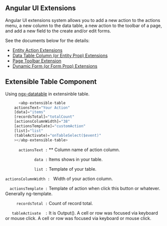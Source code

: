 ## Angular UI Extensions

Angular UI extensions system allows you to add a new action to the actions menu, a new column to the data table, a new action to the toolbar of a page, and add a new field to the create and/or edit forms.

See the documents below for the details:

* [Entity Action Extensions](Entity-Action-Extensions.md)
* [Data Table Column (or Entity Prop) Extensions](Data-Table-Column-Extensions.md)
* [Page Toolbar Extension](Page-Toolbar-Extensions.md)
* [Dynamic Form (or Form Prop) Extensions](Dynamic-Form-Extensions.md)

##  Extensible Table Component

Using [ngx-datatable](https://github.com/swimlane/ngx-datatable) in extensinble table.

````ts
      <abp-extensible-table
    actionsText="Your Action"
    [data]="items"
    [recordsTotal]="totalCount"
    [actionsColumnWidth]="38"
    [actionsTemplate]="customAction"
    [list]="list"
    (tableActivate)="onTableSelect($event)"
    ></abp-extensible-table>
````

`       actionsText : ` ** Column name of action column.

`              data : ` Items shows in your table. 

`              list : ` Template of your table. 

`actionsColumnWidth : ` Width of your action column. 

`   actionsTemplate : ` Template of action when click this button or whatever. Generally ng-template.

`      recordsTotal : ` Count of record total. 

`    tableActivate  : ` It is Output(). A cell or row was focused via keyboard or mouse click.
A cell or row was focused via keyboard or mouse click.
